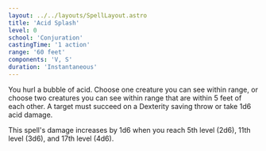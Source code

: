 ```yaml
---
layout: ../../layouts/SpellLayout.astro
title: 'Acid Splash'
level: 0
school: 'Conjuration'
castingTime: '1 action'
range: '60 feet'
components: 'V, S'
duration: 'Instantaneous'
---
```


You hurl a bubble of acid. Choose one creature you can see within range, or choose two creatures you can see within range that are within 5 feet of each other. A target must succeed on a Dexterity saving throw or take 1d6 acid damage.

This spell's damage increases by 1d6 when you reach 5th level (2d6), 11th level (3d6), and 17th level (4d6).